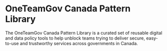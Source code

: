 # OneTeamGov Canada Pattern Library
The OneTeamGov Canada Pattern Library is a curated set of reusable digital and data policy tools to help unblock teams trying to deliver secure, easy-to-use and trustworthy services across governments in Canada. 
